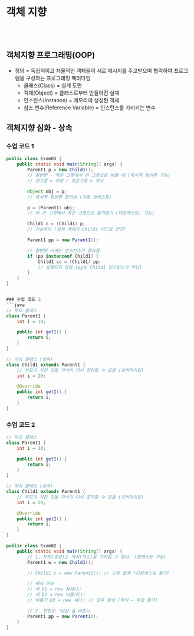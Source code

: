 # 객체 지향
<br>
<br>

## 객체지향 프로그래밍(OOP)
- 정의 = 독립적이고 자율적인 객체들이 서로 메시지를 주고받으며 협력하여 프로그램을 구성하는 프로그래밍 패러다임
    - 클래스(Class) = 설계 도면
    - 객체(Object)	= 클래스로부터 만들어진 실체
    - 인스턴스(Instance) = 메모리에 생성된 객체
    - 참조 변수(Reference Variable) = 인스턴스를 가리키는 변수

## 객체지향 심화 - 상속
### 수업 코드 1
```java
public class Exam03 {
    public static void main(String[] args) {
        Parent1 p = new Child1(); 
        // 형변환 - 작은 그릇에서 큰 그릇으로 바꿀 때 (묵시적 형변환 가능)
        // 큰그릇 = 부모 / 작은그릇 = 자식

        Object obj = p;  
        // 묵시적 형변환 일어남 (자동 업캐스팅)

        p = (Parent1) obj; 
        // 더 큰 그릇에서 작은 그릇으로 옮겨담기 (다운캐스팅, 가능)

        Child1 c = (Child1) p; 
        // 가능하다 (실제 객체가 Child1 이므로 안전)

        Parent1 pp = new Parent1();

        // 형변환 시에는 인스턴스가 중요함
        if (pp instanceof Child1) {
            Child1 cc = (Child1) pp; 
            // 실행되지 않음 (pp는 Child1 인스턴스가 아님)
        }
    }
}


### 수업 코드 2
```java
// 부모 클래스
class Parent1 {
    int i = 10;

    public int getI() {
        return i;
    }
}

// 자식 클래스 (상속)
class Child1 extends Parent1 {
    // 부모가 가진 것을 자식이 다시 정의할 수 있음 (오버라이딩)
    int i = 20;

    @Override
    public int getI() {
        return i;
    }
}
```
### 수업 코드 2
```java
// 부모 클래스
class Parent1 {
    int i = 10;

    public int getI() {
        return i;
    }
}

// 자식 클래스 (상속)
class Child1 extends Parent1 {
    // 부모가 가진 것을 자식이 다시 정의할 수 있음 (오버라이딩)
    int i = 20;

    @Override
    public int getI() {
        return i;
    }
}

public class Exam02 {
    public static void main(String[] args) {
        // 1. 부모(조상)는 자식(자손)을 가리킬 수 있다. (업캐스팅 가능)
        Parent1 w = new Child1();

        // Child1 c = new Parent1(); // 오류 발생 (다운캐스팅 불가)

        // 예시 비유
        // 새 b1 = new 참새();
        // 새 b2 = new 비둘기();
        // 비둘기 b3 = new 새(); // 오류 발생 (자식 ← 부모 불가)

        // 2. 변환은 '타입'을 따른다.
        Parent1 pp = new Parent1();
    }
}
```
